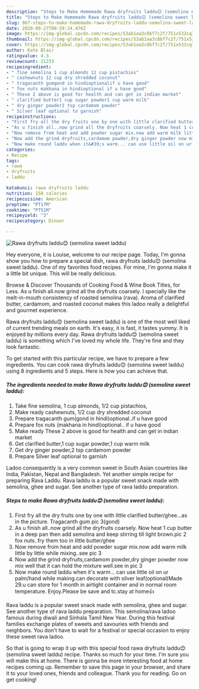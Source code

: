 ```yaml
---
description: "Steps to Make Homemade Rawa dryfruits laddu😊 (semolina sweet laddu)"
title: "Steps to Make Homemade Rawa dryfruits laddu😊 (semolina sweet laddu)"
slug: 967-steps-to-make-homemade-rawa-dryfruits-laddu-semolina-sweet-laddu
date: 2020-09-27T00:59:24.476Z
image: https://img-global.cpcdn.com/recipes/53ab1aa3c8bf7c2f/751x532cq70/rawa-dryfruits-laddu😊-semolina-sweet-laddu-recipe-main-photo.jpg
thumbnail: https://img-global.cpcdn.com/recipes/53ab1aa3c8bf7c2f/751x532cq70/rawa-dryfruits-laddu😊-semolina-sweet-laddu-recipe-main-photo.jpg
cover: https://img-global.cpcdn.com/recipes/53ab1aa3c8bf7c2f/751x532cq70/rawa-dryfruits-laddu😊-semolina-sweet-laddu-recipe-main-photo.jpg
author: Kate Blair
ratingvalue: 4.3
reviewcount: 21233
recipeingredient:
- " fine semolina 1 cup almonds 12 cup pistachios"
- " cashewnuts 12 cup dry shredded coconut"
- " tragacanth gumgond in hindioptionalif u have good"
- " fox nuts makhana in hindioptional if u have good"
- " These 2 above is good for health and can get in indian market"
- " clarified butter1 cup sugar powder1 cup warm milk"
- " dry ginger powder2 tsp cardamom powder"
- " Silver leaf optional to garnish"
recipeinstructions:
- "First fry all the dry fruits one by one with little clarified butter/ghee...as in the picture. Tragacanth gum pic 3(gond)"
- "As u finish all..now grind all the dryfruits coarsely. Now heat 1 cup butter in a deep pan then add semolina and keep stirring till light brown.pic 2 fox nuts..fry them too in little butter/ghee"
- "Now remove from heat and add powder sugar mix.now add warm milk little by little while mixing..see pic 3"
- "Now add the grind dryfruits,cardamom powder,dry ginger powder now mix well that it can hold the mixture well.see in pic 3"
- "Now make round laddu when it&#39;s warm... can use little oil on ur palm/hand while making.can decorate with silver leaf(optional)Made 29.u can store for 1 month in airtight container and in normal room temperature. Enjoy.Please be save and tc.stay at home👍"
categories:
- Recipe
tags:
- rawa
- dryfruits
- laddu

katakunci: rawa dryfruits laddu 
nutrition: 158 calories
recipecuisine: American
preptime: "PT17M"
cooktime: "PT51M"
recipeyield: "3"
recipecategory: Dinner

---
```



![Rawa dryfruits laddu😊 (semolina sweet laddu)](https://img-global.cpcdn.com/recipes/53ab1aa3c8bf7c2f/751x532cq70/rawa-dryfruits-laddu😊-semolina-sweet-laddu-recipe-main-photo.jpg)

Hey everyone, it is Louise, welcome to our recipe page. Today, I'm gonna show you how to prepare a special dish, rawa dryfruits laddu😊 (semolina sweet laddu). One of my favorites food recipes. For mine, I'm gonna make it a little bit unique. This will be really delicious.

Browse &amp; Discover Thousands of Cooking Food &amp; Wine Book Titles, for Less. As u finish all.now grind all the dryfruits coarsely. I specially like the melt-in-mouth consistency of roasted semolina (rava). Aroma of clarified butter, cardamom, and roasted coconut makes this ladoo really a delightful and gourmet experience.

Rawa dryfruits laddu😊 (semolina sweet laddu) is one of the most well liked of current trending meals on earth. It's easy, it is fast, it tastes yummy. It is enjoyed by millions every day. Rawa dryfruits laddu😊 (semolina sweet laddu) is something which I've loved my whole life. They're fine and they look fantastic.


To get started with this particular recipe, we have to prepare a few ingredients. You can cook rawa dryfruits laddu😊 (semolina sweet laddu) using 8 ingredients and 5 steps. Here is how you can achieve that.

<!--inarticleads1-->

##### The ingredients needed to make Rawa dryfruits laddu😊 (semolina sweet laddu):

1. Take  fine semolina, 1 cup almonds, 1/2 cup pistachios,
1. Make ready  cashewnuts, 1/2 cup dry shredded coconut
1. Prepare  tragacanth gum(gond in hindi)optional..if u have good
1. Prepare  fox nuts (makhana in hindi)optional.. if u have good
1. Make ready  These 2 above is good for health and can get in indian market
1. Get  clarified butter,1 cup sugar powder,1 cup warm milk
1. Get  dry ginger powder,2 tsp cardamom powder
1. Prepare  Silver leaf optional to garnish


Ladoo consequently is a very common sweet in South Asian countries like India, Pakistan, Nepal and Bangladesh. Yet another simple recipe for preparing Rava Laddu. Rava laddu is a popular sweet snack made with semolina, ghee and sugar. See another type of rava laddu preparation. 

<!--inarticleads2-->

##### Steps to make Rawa dryfruits laddu😊 (semolina sweet laddu):

1. First fry all the dry fruits one by one with little clarified butter/ghee...as in the picture. Tragacanth gum pic 3(gond)
1. As u finish all..now grind all the dryfruits coarsely. Now heat 1 cup butter in a deep pan then add semolina and keep stirring till light brown.pic 2 fox nuts..fry them too in little butter/ghee
1. Now remove from heat and add powder sugar mix.now add warm milk little by little while mixing..see pic 3
1. Now add the grind dryfruits,cardamom powder,dry ginger powder now mix well that it can hold the mixture well.see in pic 3
1. Now make round laddu when it&#39;s warm... can use little oil on ur palm/hand while making.can decorate with silver leaf(optional)Made 29.u can store for 1 month in airtight container and in normal room temperature. Enjoy.Please be save and tc.stay at home👍


Rava laddu is a popular sweet snack made with semolina, ghee and sugar. See another type of rava laddu preparation. This semolina/rava ladoo famous during diwali and Sinhala Tamil New Year. During this festival families exchange plates of sweets and savouries with friends and neighbors. You don&#39;t have to wait for a festival or special occasion to enjoy these sweet rava ladoo. 

So that is going to wrap it up with this special food rawa dryfruits laddu😊 (semolina sweet laddu) recipe. Thanks so much for your time. I'm sure you will make this at home. There is gonna be more interesting food at home recipes coming up. Remember to save this page in your browser, and share it to your loved ones, friends and colleague. Thank you for reading. Go on get cooking!

